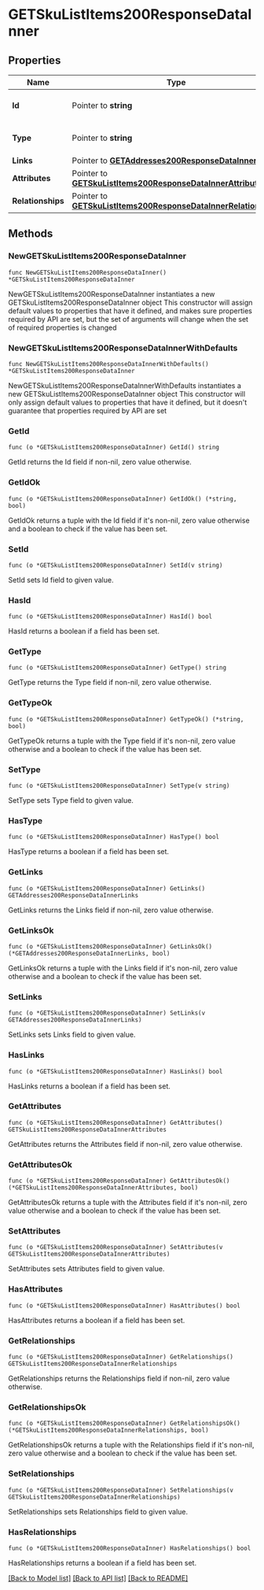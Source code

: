 # GETSkuListItems200ResponseDataInner

## Properties

Name | Type | Description | Notes
------------ | ------------- | ------------- | -------------
**Id** | Pointer to **string** | The resource&#39;s id | [optional] 
**Type** | Pointer to **string** | The resource&#39;s type | [optional] 
**Links** | Pointer to [**GETAddresses200ResponseDataInnerLinks**](GETAddresses200ResponseDataInnerLinks.md) |  | [optional] 
**Attributes** | Pointer to [**GETSkuListItems200ResponseDataInnerAttributes**](GETSkuListItems200ResponseDataInnerAttributes.md) |  | [optional] 
**Relationships** | Pointer to [**GETSkuListItems200ResponseDataInnerRelationships**](GETSkuListItems200ResponseDataInnerRelationships.md) |  | [optional] 

## Methods

### NewGETSkuListItems200ResponseDataInner

`func NewGETSkuListItems200ResponseDataInner() *GETSkuListItems200ResponseDataInner`

NewGETSkuListItems200ResponseDataInner instantiates a new GETSkuListItems200ResponseDataInner object
This constructor will assign default values to properties that have it defined,
and makes sure properties required by API are set, but the set of arguments
will change when the set of required properties is changed

### NewGETSkuListItems200ResponseDataInnerWithDefaults

`func NewGETSkuListItems200ResponseDataInnerWithDefaults() *GETSkuListItems200ResponseDataInner`

NewGETSkuListItems200ResponseDataInnerWithDefaults instantiates a new GETSkuListItems200ResponseDataInner object
This constructor will only assign default values to properties that have it defined,
but it doesn't guarantee that properties required by API are set

### GetId

`func (o *GETSkuListItems200ResponseDataInner) GetId() string`

GetId returns the Id field if non-nil, zero value otherwise.

### GetIdOk

`func (o *GETSkuListItems200ResponseDataInner) GetIdOk() (*string, bool)`

GetIdOk returns a tuple with the Id field if it's non-nil, zero value otherwise
and a boolean to check if the value has been set.

### SetId

`func (o *GETSkuListItems200ResponseDataInner) SetId(v string)`

SetId sets Id field to given value.

### HasId

`func (o *GETSkuListItems200ResponseDataInner) HasId() bool`

HasId returns a boolean if a field has been set.

### GetType

`func (o *GETSkuListItems200ResponseDataInner) GetType() string`

GetType returns the Type field if non-nil, zero value otherwise.

### GetTypeOk

`func (o *GETSkuListItems200ResponseDataInner) GetTypeOk() (*string, bool)`

GetTypeOk returns a tuple with the Type field if it's non-nil, zero value otherwise
and a boolean to check if the value has been set.

### SetType

`func (o *GETSkuListItems200ResponseDataInner) SetType(v string)`

SetType sets Type field to given value.

### HasType

`func (o *GETSkuListItems200ResponseDataInner) HasType() bool`

HasType returns a boolean if a field has been set.

### GetLinks

`func (o *GETSkuListItems200ResponseDataInner) GetLinks() GETAddresses200ResponseDataInnerLinks`

GetLinks returns the Links field if non-nil, zero value otherwise.

### GetLinksOk

`func (o *GETSkuListItems200ResponseDataInner) GetLinksOk() (*GETAddresses200ResponseDataInnerLinks, bool)`

GetLinksOk returns a tuple with the Links field if it's non-nil, zero value otherwise
and a boolean to check if the value has been set.

### SetLinks

`func (o *GETSkuListItems200ResponseDataInner) SetLinks(v GETAddresses200ResponseDataInnerLinks)`

SetLinks sets Links field to given value.

### HasLinks

`func (o *GETSkuListItems200ResponseDataInner) HasLinks() bool`

HasLinks returns a boolean if a field has been set.

### GetAttributes

`func (o *GETSkuListItems200ResponseDataInner) GetAttributes() GETSkuListItems200ResponseDataInnerAttributes`

GetAttributes returns the Attributes field if non-nil, zero value otherwise.

### GetAttributesOk

`func (o *GETSkuListItems200ResponseDataInner) GetAttributesOk() (*GETSkuListItems200ResponseDataInnerAttributes, bool)`

GetAttributesOk returns a tuple with the Attributes field if it's non-nil, zero value otherwise
and a boolean to check if the value has been set.

### SetAttributes

`func (o *GETSkuListItems200ResponseDataInner) SetAttributes(v GETSkuListItems200ResponseDataInnerAttributes)`

SetAttributes sets Attributes field to given value.

### HasAttributes

`func (o *GETSkuListItems200ResponseDataInner) HasAttributes() bool`

HasAttributes returns a boolean if a field has been set.

### GetRelationships

`func (o *GETSkuListItems200ResponseDataInner) GetRelationships() GETSkuListItems200ResponseDataInnerRelationships`

GetRelationships returns the Relationships field if non-nil, zero value otherwise.

### GetRelationshipsOk

`func (o *GETSkuListItems200ResponseDataInner) GetRelationshipsOk() (*GETSkuListItems200ResponseDataInnerRelationships, bool)`

GetRelationshipsOk returns a tuple with the Relationships field if it's non-nil, zero value otherwise
and a boolean to check if the value has been set.

### SetRelationships

`func (o *GETSkuListItems200ResponseDataInner) SetRelationships(v GETSkuListItems200ResponseDataInnerRelationships)`

SetRelationships sets Relationships field to given value.

### HasRelationships

`func (o *GETSkuListItems200ResponseDataInner) HasRelationships() bool`

HasRelationships returns a boolean if a field has been set.


[[Back to Model list]](../README.md#documentation-for-models) [[Back to API list]](../README.md#documentation-for-api-endpoints) [[Back to README]](../README.md)



